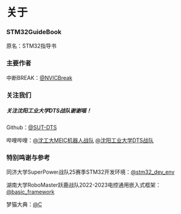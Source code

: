 # 关于 <Badge type="tip" text="Ver.CH1.20-B" />

### STM32GuideBook

原名：STM32指导书

### 主要作者

中断BREAK：[@NVICBreak](https://github.com/NVICBreak)

### 关注我们

##### **关注沈阳工业大学DTS战队谢谢喵！**

Github：[@SUT-DTS](https://github.com/SUT-DTS)

哔哩哔哩：[@沈工大MEIC机器人战队](https://space.bilibili.com/3461581950158871) [@沈阳工业大学DTS战队](https://space.bilibili.com/3546738902174415)

### 特别鸣谢与参考

同济大学SuperPower战队25赛季STM32开发环境：[@stm32_dev_env](https://github.com/TongjiSuperPower/stm32_dev_env)

湖南大学RoboMaster跃鹿战队2022-2023电控通用嵌入式框架：[@basic_framework](https://github.com/HNUYueLuRM/basic_framework)

梦猫大典：[@C](https://github.com/Mdr-C-Tutorial/C)